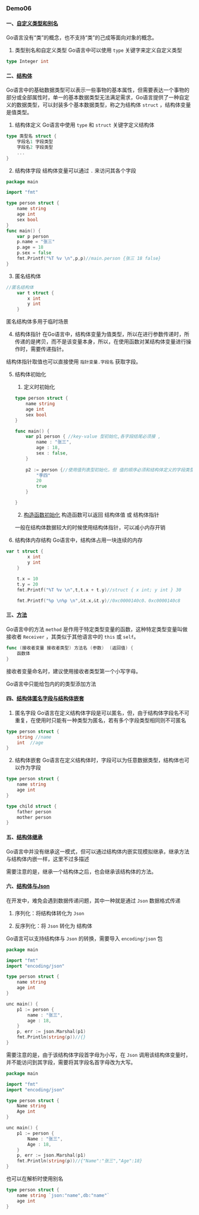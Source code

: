 ### Demo06
#### 一、[自定义类型和别名](Custom_Type/main.go)
Go语言没有“类”的概念，也不支持“类”的己成等面向对象的概念。
1. 类型别名和自定义类型
Go语言中可以使用 `type` 关键字来定义自定义类型
```go
type Integer int
```

#### 二、[结构体](Struct/main.go)
Go语言中的基础数据类型可以表示一些事物的基本属性，但需要表达一个事物的部分或全部属性时，单一的基本数据类型无法满足需求，Go语言提供了一种自定义的数据类型，可以封装多个基本数据类型，称之为结构体 `struct` ，结构体变量是值类型。

1. 结构体定义
Go语言中使用 `type` 和 `struct` 关键字定义结构体
```go
type 类型名 struct {
    字段名1 字段类型
    字段名2 字段类型
    ...
}
```

2. 结构体字段
结构体变量可以通过 `.` 来访问其各个字段
```go
package main

import "fmt"

type person struct {
	name string
	age int
	sex bool
}
func main() {
	var p person
	p.name = "张三"
	p.age = 18
	p.sex = false
	fmt.Printf("%T %v \n",p,p)//main.person {张三 18 false}
}
```

3. 匿名结构体
```go
//匿名结构体
	var t struct {
		x int
		y int
	}
```
匿名结构体多用于临时场景

4. 结构体指针
在Go语言中，结构体变量为值类型，所以在进行参数传递时，所传递的是拷贝，而不是该变量本身，所以，在使用函数对某结构体变量进行操作时，需要传递指针。

结构体指针取值也可以直接使用 `指针变量.字段名` 获取字段。

5. 结构体初始化
    1. 定义时初始化   
    ```go
    type person struct {
        name string
        age int
        sex bool
    }

    func main() {
        var p1 person { //key-value 型初始化,各字段结尾必须接 ,
            name : "张三",
            age : 18,
            sex : false,
        }
        
        p2 := person {//使用值列表型初始化，但 值的顺序必须和结构体定义的字段类型的顺序一致
            "李四"
            20
            true
        }

    }
    ```

    2. [构造函数初始化](Constructor/main.go)
    构造函数可以返回 结构体值 或 结构体指针

    一般在结构体数据较大的时候使用结构体指针，可以减小内存开销

6. 结构体内存结构
Go语言中，结构体占用一块连续的内存
```go
var t struct {
		x int
		y int
    }
    
	t.x = 10
	t.y = 20
	fmt.Printf("%T %v \n",t,t.x + t.y)//struct { x int; y int } 30 

    fmt.Printf("%p \n%p \n",&t.x,&t.y)//0xc0000140c0、0xc0000140c8
```

#### 三、[方法](Method/main.go)
Go语言中的方法 `method` 是作用于特定类型变量的函数，这种特定类型变量叫做 接收者 `Receiver` ，其类似于其他语言中的 `this` 或 `self`。
```go
func (接收者变量 接收者类型) 方法名 (参数)  (返回值) {
    函数体
}
```
接收者变量命名时，建议使用接收者类型第一个小写字母。

Go语言中只能给包内的的类型添加方法

#### 四、[结构体匿名字段与结构体嵌套](Anonymous_Struct/main.go)
1. 匿名字段
Go语言在定义结构体字段是可以匿名，但，由于结构体字段名不可重复，在使用时只能有一种类型为匿名，若有多个字段类型相同则不可匿名
```go
type person struct {
    string //name
    int  //age
}
```
2. 结构体嵌套
Go语言在定义结构体时，字段可以为任意数据类型，结构体也可以作为字段
```go
type person struct {
    name string
    age int
}

type child struct {
    father person
    mother person
}
```

#### 五、[结构体继承](Anonymous_Struct/main.go)
Go语言中并没有继承这一模式，但可以通过结构体内嵌实现模拟继承，继承方法与结构体内嵌一样，这里不过多描述

需要注意的是，继承一个结构体之后，也会继承该结构体的方法。


#### 六、[结构体与Json](Struct_Json/main.go)
在开发中，难免会遇到数据传递问题，其中一种就是通过 `Json` 数据格式传递

1. 序列化：将结构体转化为 `Json`

2. 反序列化：将 `Json` 转化为 结构体

Go语言可以支持结构体与 `Json` 的转换，需要导入 `encoding/json` 包

```go
package main

import "fmt"
import "encoding/json"

type person struct {
	name string 
	age int
}

unc main() {
	p1 := person {
		name : "张三",
		age : 18,
	}
    p, err := json.Marshal(p1)
    fmt.Println(string(p))//{}
}
```
需要注意的是，由于该结构体字段首字母为小写，在 `Json` 调用该结构体变量时，并不能访问到其字段，需要将其字段名首字母改为大写。
```go
package main

import "fmt"
import "encoding/json"

type person struct {
	Name string 
	Age int
}

unc main() {
	p1 := person {
		Name : "张三",
		Age : 18,
	}
    p, err := json.Marshal(p1)
    fmt.Println(string(p))//{"Name":"张三","Age":18}
}
```
也可以在解析时使用别名
```go
type person struct {
	name string `json:"name",db:"name"`
	age int
}
```

